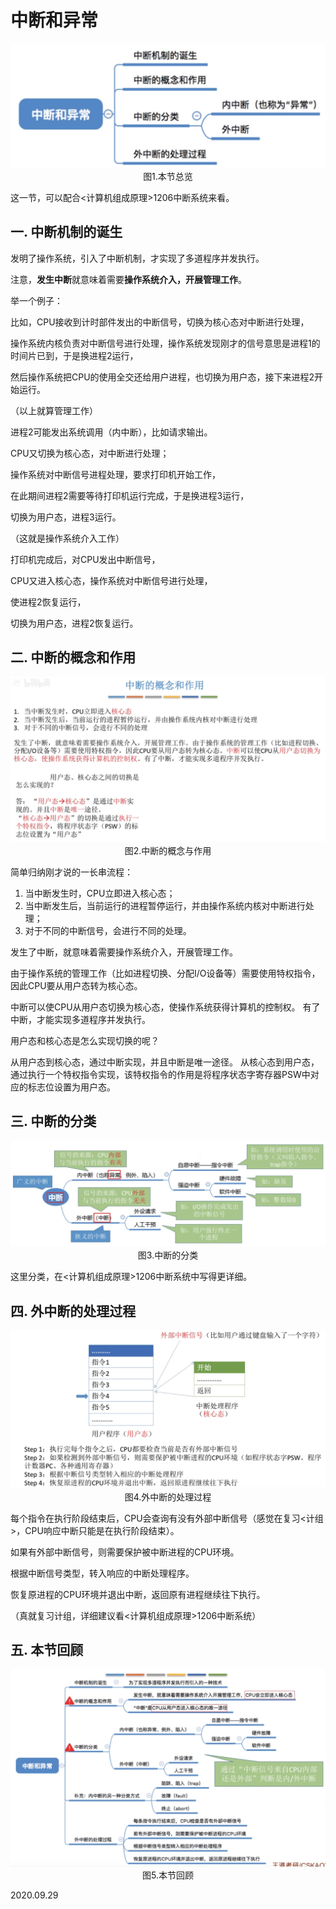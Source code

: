 # 中断和异常

<img src="操作系统105-1.png" alt="操作系统105-1" style="zoom:67%;" />

<center>图1.本节总览</center>

这一节，可以配合<计算机组成原理>1206中断系统来看。

## 一. 中断机制的诞生

发明了操作系统，引入了中断机制，才实现了多道程序并发执行。

注意，**发生中断**就意味着需要**操作系统介入，开展管理工作**。

举一个例子：

比如，CPU接收到计时部件发出的中断信号，切换为核心态对中断进行处理，

操作系统内核负责对中断信号进行处理，操作系统发现刚才的信号意思是进程1的时间片已到，于是换进程2运行，

然后操作系统把CPU的使用全交还给用户进程，也切换为用户态，接下来进程2开始运行。

（以上就算管理工作）

进程2可能发出系统调用（内中断），比如请求输出。

CPU又切换为核心态，对中断进行处理；

操作系统对中断信号进程处理，要求打印机开始工作，

在此期间进程2需要等待打印机运行完成，于是换进程3运行，

切换为用户态，进程3运行。

（这就是操作系统介入工作）

打印机完成后，对CPU发出中断信号，

CPU又进入核心态，操作系统对中断信号进行处理，

使进程2恢复运行，

切换为用户态，进程2恢复运行。

## 二. 中断的概念和作用

<img src="操作系统105-2.png" alt="操作系统105-2" style="zoom:67%;" />

<center>图2.中断的概念与作用</center>

简单归纳刚才说的一长串流程：

1. 当中断发生时，CPU立即进入核心态；
2. 当中断发生后，当前运行的进程暂停运行，并由操作系统内核对中断进行处理；
3. 对于不同的中断信号，会进行不同的处理。

发生了中断，就意味着需要操作系统介入，开展管理工作。

由于操作系统的管理工作（比如进程切换、分配I/O设备等）需要使用特权指令，因此CPU要从用户态转为核心态。

中断可以使CPU从用户态切换为核心态，使操作系统获得计算机的控制权。
有了中断，才能实现多道程序并发执行。

用户态和核心态是怎么实现切换的呢？

从用户态到核心态，通过中断实现，并且中断是唯一途径。
从核心态到用户态，通过执行一个特权指令实现，该特权指令的作用是将程序状态字寄存器PSW中对应的标志位设置为用户态。

## 三. 中断的分类

<img src="操作系统105-3.png" alt="操作系统105-3" style="zoom:67%;" />

<center>图3.中断的分类</center>

这里分类，在<计算机组成原理>1206中断系统中写得更详细。

## 四. 外中断的处理过程

<img src="操作系统105-4.png" alt="操作系统105-4" style="zoom:67%;" />

<center>图4.外中断的处理过程</center>

每个指令在执行阶段结束后，CPU会查询有没有外部中断信号（感觉在复习<计组>，CPU响应中断只能是在执行阶段结束）。

如果有外部中断信号，则需要保护被中断进程的CPU环境。

根据中断信号类型，转入响应的中断处理程序。

恢复原进程的CPU环境并退出中断，返回原有进程继续往下执行。

（真就复习计组，详细建议看<计算机组成原理>1206中断系统）

## 五. 本节回顾

<img src="操作系统105-5.png" alt="操作系统105-5" style="zoom:67%;" />

<center>图5.本节回顾</center>

2020.09.29